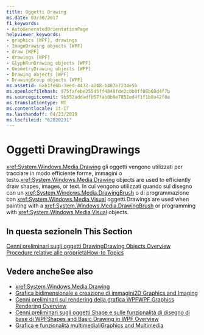 ```yaml
---
title: Oggetti Drawing
ms.date: 03/30/2017
f1_keywords:
- AutoGeneratedOrientationPage
helpviewer_keywords:
- graphics [WPF], drawings
- ImageDrawing objects [WPF]
- draw [WPF]
- drawings [WPF]
- GlyphRunDrawing objects [WPF]
- GeometryDrawing objects [WPF]
- Drawing objects [WPF]
- DrawingGroup objects [WPF]
ms.assetid: 6ab1fe6b-3eed-4432-a248-b487e7234e5b
ms.openlocfilehash: 975fafebe255d5ff4848fde2c0b0ff08b68d4f7b
ms.sourcegitcommit: 9b552addadfb57fab0b9e7852ed4f1f1b8a42f8e
ms.translationtype: MT
ms.contentlocale: it-IT
ms.lasthandoff: 04/23/2019
ms.locfileid: "62020231"
---
```

# <a name="drawings"></a><span data-ttu-id="9705c-102">Oggetti Drawing</span><span class="sxs-lookup"><span data-stu-id="9705c-102">Drawings</span></span>
<span data-ttu-id="9705c-103"><xref:System.Windows.Media.Drawing> gli oggetti vengono utilizzati per tracciare in modo efficiente forme, immagini o testo.</span><span class="sxs-lookup"><span data-stu-id="9705c-103"><xref:System.Windows.Media.Drawing> objects are used to efficiently draw shapes, images, or text.</span></span> <span data-ttu-id="9705c-104">In cui vengono utilizzati quando sul disegno con un <xref:System.Windows.Media.DrawingBrush> o di programmazione con <xref:System.Windows.Media.Visual> oggetti.</span><span class="sxs-lookup"><span data-stu-id="9705c-104">Drawings are used when painting with a <xref:System.Windows.Media.DrawingBrush> or programming with <xref:System.Windows.Media.Visual> objects.</span></span>  
  
## <a name="in-this-section"></a><span data-ttu-id="9705c-105">In questa sezione</span><span class="sxs-lookup"><span data-stu-id="9705c-105">In This Section</span></span>  
 [<span data-ttu-id="9705c-106">Cenni preliminari sugli oggetti Drawing</span><span class="sxs-lookup"><span data-stu-id="9705c-106">Drawing Objects Overview</span></span>](drawing-objects-overview.md)  
  [<span data-ttu-id="9705c-107">Procedure relative alle proprietà</span><span class="sxs-lookup"><span data-stu-id="9705c-107">How-to Topics</span></span>](drawings-how-to-topics.md)  
  
## <a name="see-also"></a><span data-ttu-id="9705c-108">Vedere anche</span><span class="sxs-lookup"><span data-stu-id="9705c-108">See also</span></span>

- <xref:System.Windows.Media.Drawing>
- [<span data-ttu-id="9705c-109">Grafica bidimensionale e creazione di immagini</span><span class="sxs-lookup"><span data-stu-id="9705c-109">2D Graphics and Imaging</span></span>](../advanced/optimizing-performance-2d-graphics-and-imaging.md)
- [<span data-ttu-id="9705c-110">Cenni preliminari sul rendering della grafica WPF</span><span class="sxs-lookup"><span data-stu-id="9705c-110">WPF Graphics Rendering Overview</span></span>](wpf-graphics-rendering-overview.md)
- [<span data-ttu-id="9705c-111">Cenni preliminari sugli oggetti Shape e sulle funzionalità di disegno di base di WPF</span><span class="sxs-lookup"><span data-stu-id="9705c-111">Shapes and Basic Drawing in WPF Overview</span></span>](shapes-and-basic-drawing-in-wpf-overview.md)
- [<span data-ttu-id="9705c-112">Grafica e funzionalità multimediali</span><span class="sxs-lookup"><span data-stu-id="9705c-112">Graphics and Multimedia</span></span>](index.md)
